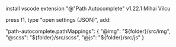 install vscode extension "@"Path Autocomplete"
v1.22.1
Mihai Vilcu

press f1, type "open settings (JSON)", add:

"path-autocomplete.pathMappings": {
"@img": "${folder}/src/img",
"@scss": "${folder}/src/scss",
"@js": "${folder}/src/js"
}
